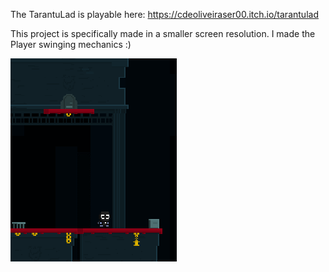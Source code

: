 The TarantuLad is playable here: https://cdeoliveiraser00.itch.io/tarantulad

This project is specifically made in a smaller screen resolution.
I made the Player swinging mechanics :)

![](Images/Swing_01.gif)
